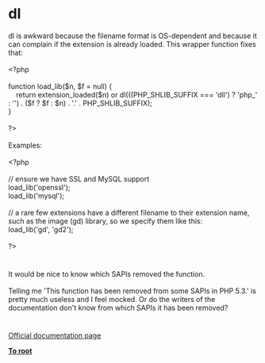 # dl




<div class="phpcode"><span class="html">
dl is awkward because the filename format is OS-dependent and because it can complain if the extension is already loaded. This wrapper function fixes that:<br><br><span class="default">&lt;?php<br><br></span><span class="keyword">function </span><span class="default">load_lib</span><span class="keyword">(</span><span class="default">$n</span><span class="keyword">, </span><span class="default">$f </span><span class="keyword">= </span><span class="default">null</span><span class="keyword">) {<br>&#xA0; &#xA0; return </span><span class="default">extension_loaded</span><span class="keyword">(</span><span class="default">$n</span><span class="keyword">) or </span><span class="default">dl</span><span class="keyword">(((</span><span class="default">PHP_SHLIB_SUFFIX </span><span class="keyword">=== </span><span class="string">&apos;dll&apos;</span><span class="keyword">) ? </span><span class="string">&apos;php_&apos; </span><span class="keyword">: </span><span class="string">&apos;&apos;</span><span class="keyword">) . (</span><span class="default">$f </span><span class="keyword">? </span><span class="default">$f </span><span class="keyword">: </span><span class="default">$n</span><span class="keyword">) . </span><span class="string">&apos;.&apos; </span><span class="keyword">. </span><span class="default">PHP_SHLIB_SUFFIX</span><span class="keyword">);<br>}<br><br></span><span class="default">?&gt;<br></span><br>Examples:<br><br><span class="default">&lt;?php<br><br></span><span class="comment">// ensure we have SSL and MySQL support<br></span><span class="default">load_lib</span><span class="keyword">(</span><span class="string">&apos;openssl&apos;</span><span class="keyword">);<br></span><span class="default">load_lib</span><span class="keyword">(</span><span class="string">&apos;mysql&apos;</span><span class="keyword">);<br><br></span><span class="comment">// a rare few extensions have a different filename to their extension name, such as the image (gd) library, so we specify them like this:<br></span><span class="default">load_lib</span><span class="keyword">(</span><span class="string">&apos;gd&apos;</span><span class="keyword">, </span><span class="string">&apos;gd2&apos;</span><span class="keyword">);<br><br></span><span class="default">?&gt;</span>
</span>
</div>
  

#


<div class="phpcode"><span class="html">
It would be nice to know which SAPIs removed the function. <br><br>Telling me &apos;This function has been removed from some SAPIs in PHP 5.3.&apos; is pretty much useless and I feel mocked. Or do the writers of the documentation don&apos;t know from which SAPIs it has been removed?</span>
</div>
  

#

[Official documentation page](https://www.php.net/manual/en/function.dl.php)

**[To root](/)**